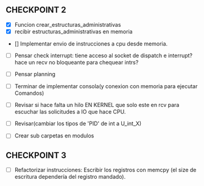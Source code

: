 ## CHECKPOINT 2 ##
- [X] Funcion crear_estructuras_administrativas
- [X] recibir estructuras_administrativas en memoria
- [] Implementar envio de instrucciones a cpu desde memoria.


- [ ] Pensar check interrupt: tiene acceso al socket de dispatch e interrupt? hace un recv no bloqueante para chequear intrs?
- [ ] Pensar planning
- [ ] Terminar de implementar consola(y conexion con memoria para ejecutar Comandos)
- [ ] Revisar si hace falta un hilo EN KERNEL que solo este en rcv para escuchar las solicitudes a IO que hace CPU.

- [ ] Revisar(cambiar los tipos de 'PID' de int a U_int_X)
- [ ] Crear sub carpetas en modulos
## CHECKPOINT 3 ##
- [ ] Refactorizar instrucciones: Escribir los registros con memcpy (el size de escritura dependería del registro mandado).